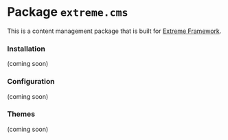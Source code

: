 # Package `extreme.cms`

This is a content management package that is built for [Extreme Framework](https://github.com/extremeframework/extremeframework).

### Installation
(coming soon)

### Configuration
(coming soon)

### Themes
(coming soon)
